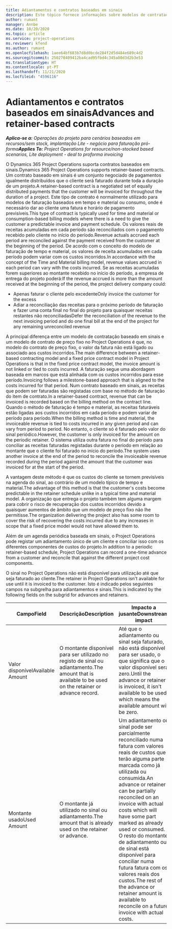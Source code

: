 ```yaml
---
title: Adiantamentos e contratos baseados em sinais
description: Este tópico fornece informações sobre modelos de contratação baseados em sinais e adiantamentos no Project Operations.
author: rumant
manager: Annbe
ms.date: 10/20/2020
ms.topic: article
ms.service: project-operations
ms.reviewer: kfend
ms.author: rumant
ms.openlocfilehash: 1aee64bf683b7d8d0bcde284f2d5d484e689c4d2
ms.sourcegitcommit: 250270409412ba4cad95fbd4c345a80d3d2b3e53
ms.translationtype: HT
ms.contentlocale: pt-PT
ms.lasthandoff: 11/21/2020
ms.locfileid: "4596116"
---
```

# <a name="advances-and-retainer-based-contracts"></a><span data-ttu-id="cb87e-103">Adiantamentos e contratos baseados em sinais</span><span class="sxs-lookup"><span data-stu-id="cb87e-103">Advances and retainer-based contracts</span></span>


<span data-ttu-id="cb87e-104">_**Aplica-se a:** Operações do projeto para cenários baseados em recursos/sem stock, implantação Lite - negócio para faturação pró-forma_</span><span class="sxs-lookup"><span data-stu-id="cb87e-104">_**Applies To:** Project Operations for resource/non-stocked based scenarios, Lite deployment - deal to proforma invoicing_</span></span>

<span data-ttu-id="cb87e-105">O Dynamics 365 Project Operations suporta contratos baseados em sinais.</span><span class="sxs-lookup"><span data-stu-id="cb87e-105">Dynamics 365 Project Operations supports retainer-based contracts.</span></span> <span data-ttu-id="cb87e-106">Um contrato baseado em sinais é um conjunto negociado de pagamentos igualmente distribuídos que o cliente será faturado durante toda a duração de um projeto.</span><span class="sxs-lookup"><span data-stu-id="cb87e-106">A retainer-based contract is a negotiated set of equally distributed payments that the customer will be invoiced for throughout the duration of a project.</span></span> <span data-ttu-id="cb87e-107">Este tipo de contrato é normalmente utilizado para modelos de faturação baseados em tempo e material ou consumo, onde é necessário dar ao cliente uma fatura e horário de pagamento previsíveis.</span><span class="sxs-lookup"><span data-stu-id="cb87e-107">This type of contract is typically used for time and material or consumption-based billing models where there is a need to give the customer a predictable invoice and payment schedule.</span></span> <span data-ttu-id="cb87e-108">Os valores reais de receitas acumuladas em cada período são reconciliados com o pagamento recebido pelo cliente no início do período.</span><span class="sxs-lookup"><span data-stu-id="cb87e-108">Revenue actuals accrued each period are reconciled against the payment received from the customer at the beginning of the period.</span></span> <span data-ttu-id="cb87e-109">De acordo com o conceito do modelo de faturação de tempo e material, os valores de receita acumulados em cada período podem variar com os custos incorridos.</span><span class="sxs-lookup"><span data-stu-id="cb87e-109">In accordance with the concept of the Time and Material billing model, revenue values accrued in each period can vary with the costs incurred.</span></span> <span data-ttu-id="cb87e-110">Se as receitas acumuladas forem superiores ao montante recebido no início do período, a empresa de entrega do projeto poderá:</span><span class="sxs-lookup"><span data-stu-id="cb87e-110">If the revenue accrued is more than the amount received at the beginning of the period, the project delivery company could:</span></span>

- <span data-ttu-id="cb87e-111">Apenas faturar o cliente pelo excedente</span><span class="sxs-lookup"><span data-stu-id="cb87e-111">Only invoice the customer for the excess</span></span> 
- <span data-ttu-id="cb87e-112">Adiar a reconciliação das receitas para o próximo período de faturação e fazer uma conta final no final do projeto para quaisquer receitas restantes não reconciliadas</span><span class="sxs-lookup"><span data-stu-id="cb87e-112">Defer the reconciliation of the revenue to the next invoicing period and do one final bill at the end of the project for any remaining unreconciled revenue</span></span>

<span data-ttu-id="cb87e-113">A principal diferença entre um modelo de contratação baseado em sinais e um modelo de contrato de preço fixo no Project Operations é que, no modelo do contrato de preço fixo, o valor da fatura não está ligado ou associado aos custos incorridos.</span><span class="sxs-lookup"><span data-stu-id="cb87e-113">The main difference between a retainer-based contracting model and a fixed price contract model in Project Operations is that in the fixed price contract model, the invoice amount is not linked or tied to costs incurred.</span></span> <span data-ttu-id="cb87e-114">A faturação segue uma abordagem baseada em marcos que está alinhada com os custos incorridos para esse período.</span><span class="sxs-lookup"><span data-stu-id="cb87e-114">Invoicing follows a milestone-based approach that is aligned to the costs incurred for that period.</span></span> <span data-ttu-id="cb87e-115">Num contrato baseado em sinais, as receitas que podem ser faturadas são registadas com base no método de faturação do item de contrato.</span><span class="sxs-lookup"><span data-stu-id="cb87e-115">In a retainer-based contract, revenue that can be invoiced is recorded based on the billing method on the contract line.</span></span> <span data-ttu-id="cb87e-116">Quando o método de faturação é tempo e material, as receitas faturáveis estão ligadas aos custos incorridos em cada período e podem variar de período para período.</span><span class="sxs-lookup"><span data-stu-id="cb87e-116">When the billing method is time and material, the invoiceable revenue is tied to costs incurred in any given period and can vary from period to period.</span></span> <span data-ttu-id="cb87e-117">No entanto, o cliente só é faturado pelo valor do sinal periódico.</span><span class="sxs-lookup"><span data-stu-id="cb87e-117">However, the customer is only invoiced for the amount on the periodic retainer.</span></span> <span data-ttu-id="cb87e-118">O sistema utiliza outra fatura no final do período para conciliar as receitas faturadas registadas durante o período em relação ao montante que o cliente foi faturado no início do período.</span><span class="sxs-lookup"><span data-stu-id="cb87e-118">The system uses another invoice at the end of the period to reconcile the invoiceable revenue recorded during the period against the amount that the customer was invoiced for at the start of the period.</span></span>

<span data-ttu-id="cb87e-119">A vantagem deste método é que os custos do cliente se tornem previsíveis na agenda do sinal, ao contrário de um modelo típico de tempo e material.</span><span class="sxs-lookup"><span data-stu-id="cb87e-119">The advantage of this method is that the customer's costs become predictable in the retainer schedule unlike in a typical time and material model.</span></span> <span data-ttu-id="cb87e-120">A organização que entrega o projeto também tem alguma margem para cobrir o risco de recuperação dos custos incorridos devido a quaisquer aumentos de âmbito que um modelo de preço fixo não lhe permitisse.</span><span class="sxs-lookup"><span data-stu-id="cb87e-120">The organization delivering the project also has some room to cover the risk of recovering the costs incurred due to any increases in scope that a fixed price model would not have allowed them to.</span></span>

<span data-ttu-id="cb87e-121">Além de um agenda periódica baseada em sinais, o Project Operations pode registar um adiantamento único de um cliente e conciliar isso com os diferentes componentes de custos do projeto.</span><span class="sxs-lookup"><span data-stu-id="cb87e-121">In addition to a periodic retainer-based schedule, Project Operations can record a one-time advance from a customer and reconcile that against the different project cost components.</span></span>

<span data-ttu-id="cb87e-122">O sinal no Project Operations não está disponível para utilização até que seja faturado ao cliente.</span><span class="sxs-lookup"><span data-stu-id="cb87e-122">The retainer in Project Operations isn't available for use until it is invoiced to the customer.</span></span> <span data-ttu-id="cb87e-123">Isto é indicado pelos seguintes campos na subgrelha para adiantamentos e sinais.</span><span class="sxs-lookup"><span data-stu-id="cb87e-123">This is indicated by the following fields on the subgrid for advances and retainers.</span></span>

| <span data-ttu-id="cb87e-124">Campo</span><span class="sxs-lookup"><span data-stu-id="cb87e-124">Field</span></span> | <span data-ttu-id="cb87e-125">Descrição</span><span class="sxs-lookup"><span data-stu-id="cb87e-125">Description</span></span> | <span data-ttu-id="cb87e-126">Impacto a jusante</span><span class="sxs-lookup"><span data-stu-id="cb87e-126">Downstream impact</span></span> |
| --- | --- | --- |
| <span data-ttu-id="cb87e-127">Valor disponível</span><span class="sxs-lookup"><span data-stu-id="cb87e-127">Available Amount</span></span> | <span data-ttu-id="cb87e-128">O montante disponível para ser utilizado no registo de sinal ou adiantamento.</span><span class="sxs-lookup"><span data-stu-id="cb87e-128">The amount that is available to be used on the retainer or advance record.</span></span> | <span data-ttu-id="cb87e-129">Até que o adiantamento ou sinal seja faturado, não está disponível para ser usado, o que significa que o valor disponível será zero.</span><span class="sxs-lookup"><span data-stu-id="cb87e-129">Until the advance or retainer is invoiced, it isn't available to be used which means the available amount will be zero.</span></span> |
| <span data-ttu-id="cb87e-130">Montante usado</span><span class="sxs-lookup"><span data-stu-id="cb87e-130">Used Amount</span></span> | <span data-ttu-id="cb87e-131">O montante já utilizado no sinal ou adiantamento.</span><span class="sxs-lookup"><span data-stu-id="cb87e-131">The amount that is already used on the retainer or advance.</span></span> | <span data-ttu-id="cb87e-132">Um adiantamento ou sinal pode ser parcialmente reconciliado numa fatura com valores reais de custos que terão alguma parte marcada como já utilizada ou consumida.</span><span class="sxs-lookup"><span data-stu-id="cb87e-132">An advance or retainer can be partially reconciled on an invoice with actual costs which will have some part marked as already used or consumed.</span></span> <span data-ttu-id="cb87e-133">O resto do montante de adiantamento ou de sinal está disponível para conciliar numa futura fatura com os valores reais dos custos.</span><span class="sxs-lookup"><span data-stu-id="cb87e-133">The rest of the advance or retainer amount is available to reconcile on a future invoice with actual costs.</span></span> |
